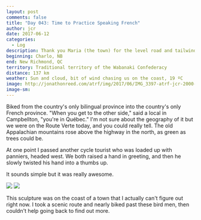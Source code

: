 ```yaml
---
layout: post
comments: false
title: "Day 043: Time to Practice Speaking French"
author: jcr
date: 2017-06-12
categories:
  - Log
description: Thank you Maria (the town) for the level road and tailwind.
beginning: Charlo, NB
end: New Richmond, QC
territory: Traditional territory of the Wabanaki Confederacy
distance: 137 km
weather: Sun and cloud, bit of wind chasing us on the coast, 19 ºC
image: http://jonathonreed.com/atrf/img/2017/06/IMG_3397-atrf-jcr-2000-web.jpg
image-sm:
---
```


Biked from the country's only bilingual province into the country's only French province. "When you get to the other side," said a local in Campbellton, "you're in Québec." I'm not sure about the geography of it but we were on the Route Verte today, and you could really tell. The old Appalachian mountains rose above the highway in the north, as green as trees could be.

At one point I passed another cycle tourist who was loaded up with panniers, headed west. We both raised a hand in greeting, and then he slowly twisted his hand into a thumbs up.

It sounds simple but it was really awesome.

<img src="http://jonathonreed.com/atrf/img/2017/06/IMG_3425-atrf-jcr-2000-web.jpg">

<img src="http://jonathonreed.com/atrf/img/2017/06/IMG_3420-atrf-jcr-2000-web.jpg">

This sculpture was on the coast of a town that I actually can't figure out right now. I took a scenic route and nearly biked past these bird men, then couldn't help going back to find out more.